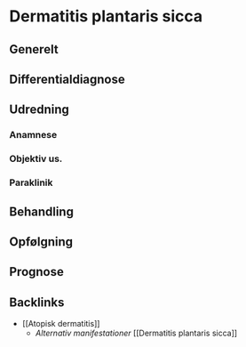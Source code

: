# Dermatitis plantaris sicca
## Generelt


## Differentialdiagnose


## Udredning
### Anamnese

### Objektiv us.

### Paraklinik

## Behandling


## Opfølgning


## Prognose


## Backlinks
* [[Atopisk dermatitis]]
	* *Alternativ manifestationer*
[[Dermatitis plantaris sicca]]

<!-- #anki/tag/med/Derma #anki/deck/Medicine -->

<!-- {BearID:9F28A2E7-7541-4D49-AE4B-8040C3365CF0-24513-00004812CD5FA415} -->
